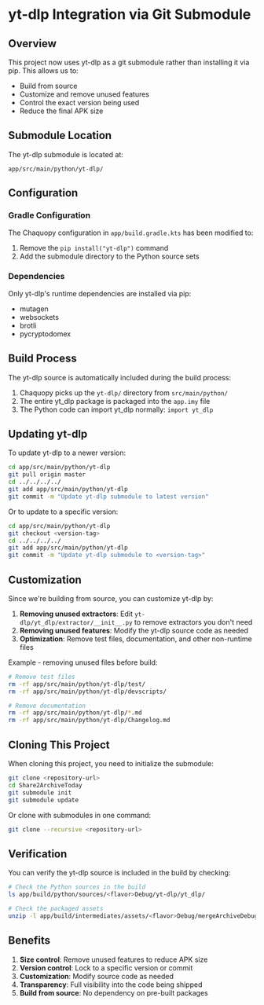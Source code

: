 # yt-dlp Integration via Git Submodule

## Overview

This project now uses yt-dlp as a git submodule rather than installing it via pip. This allows us to:
- Build from source
- Customize and remove unused features
- Control the exact version being used
- Reduce the final APK size

## Submodule Location

The yt-dlp submodule is located at:
```
app/src/main/python/yt-dlp/
```

## Configuration

### Gradle Configuration

The Chaquopy configuration in `app/build.gradle.kts` has been modified to:
1. Remove the `pip install("yt-dlp")` command
2. Add the submodule directory to the Python source sets

### Dependencies

Only yt-dlp's runtime dependencies are installed via pip:
- mutagen
- websockets
- brotli
- pycryptodomex

## Build Process

The yt-dlp source is automatically included during the build process:
1. Chaquopy picks up the `yt-dlp/` directory from `src/main/python/`
2. The entire yt_dlp package is packaged into the `app.imy` file
3. The Python code can import yt_dlp normally: `import yt_dlp`

## Updating yt-dlp

To update yt-dlp to a newer version:

```bash
cd app/src/main/python/yt-dlp
git pull origin master
cd ../../../../
git add app/src/main/python/yt-dlp
git commit -m "Update yt-dlp submodule to latest version"
```

Or to update to a specific version:

```bash
cd app/src/main/python/yt-dlp
git checkout <version-tag>
cd ../../../../
git add app/src/main/python/yt-dlp
git commit -m "Update yt-dlp submodule to <version-tag>"
```

## Customization

Since we're building from source, you can customize yt-dlp by:

1. **Removing unused extractors**: Edit `yt-dlp/yt_dlp/extractor/__init__.py` to remove extractors you don't need
2. **Removing unused features**: Modify the yt-dlp source code as needed
3. **Optimization**: Remove test files, documentation, and other non-runtime files

Example - removing unused files before build:

```bash
# Remove test files
rm -rf app/src/main/python/yt-dlp/test/
rm -rf app/src/main/python/yt-dlp/devscripts/

# Remove documentation
rm -rf app/src/main/python/yt-dlp/*.md
rm -rf app/src/main/python/yt-dlp/Changelog.md
```

## Cloning This Project

When cloning this project, you need to initialize the submodule:

```bash
git clone <repository-url>
cd Share2ArchiveToday
git submodule init
git submodule update
```

Or clone with submodules in one command:

```bash
git clone --recursive <repository-url>
```

## Verification

You can verify the yt-dlp source is included in the build by checking:

```bash
# Check the Python sources in the build
ls app/build/python/sources/<flavor>Debug/yt-dlp/yt_dlp/

# Check the packaged assets
unzip -l app/build/intermediates/assets/<flavor>Debug/mergeArchiveDebugAssets/chaquopy/app.imy | grep yt_dlp
```

## Benefits

1. **Size control**: Remove unused features to reduce APK size
2. **Version control**: Lock to a specific version or commit
3. **Customization**: Modify source code as needed
4. **Transparency**: Full visibility into the code being shipped
5. **Build from source**: No dependency on pre-built packages

